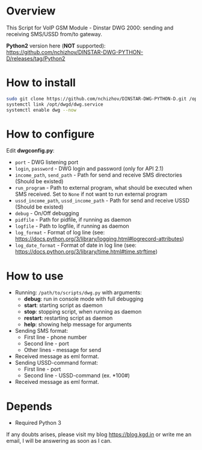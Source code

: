 Overview
========

This Script for VoIP GSM Module - Dinstar DWG 2000: sending and receiving SMS/USSD from/to gateway.

**Python2** version here (**NOT** supported): https://github.com/nchizhov/DINSTAR-DWG-PYTHON-D/releases/tag/Python2

How to install
==============

```bash
sudo git clone https://github.com/nchizhov/DINSTAR-DWG-PYTHON-D.git /opt/dwgd
systemctl link /opt/dwgd/dwg.service
systemctl enable dwg --now
```

How to configure
================

Edit **dwgconfig.py**:
- ```port``` - DWG listening port
- ```login```, ```password``` - DWG login and password (only for API 2.1)
- ```income_path```, ```send_path``` - Path for send and receive SMS directories (Should be existed)
- ```run_program``` - Path to external program, what should be executed when SMS received. Set to ```None``` if not want to run external program
- ```ussd_income_path```, ```ussd_income_path``` - Path for send and receive USSD (Should be existed)
- ```debug``` - On/Off debugging
- ```pidfile``` - Path for pidfile, if running as daemon
- ```logfile``` - Path to logfile, if running as daemon
- ```log_format``` - Format of log line (see: https://docs.python.org/3/library/logging.html#logrecord-attributes)
- ```log_date_format``` - Format of date in log line (see: https://docs.python.org/3/library/time.html#time.strftime)
            
How to use
==========
            
- Running: ```/path/to/scripts/dwg.py``` with arguments:
  - **debug**: run in console mode with full debugging
  - **start**: starting script as daemon
  - **stop**: stopping script, when running as daemon
  - **restart**: restarting script as daemon
  - **help**: showing help message for arguments
- Sending SMS format:
  - First line - phone number
  - Second line - port
  - Other lines - message for send
- Received message as eml format.
- Sending USSD-command format:
  - First line - port
  - Second line - USSD-command (ex. *100#)
- Received message as eml format.
                      
Depends
=======
                      
- Required Python 3
                      
                       
If any doubts arises, please visit my blog https://blog.kgd.in or write me an email, I will be answering as soon as I can.